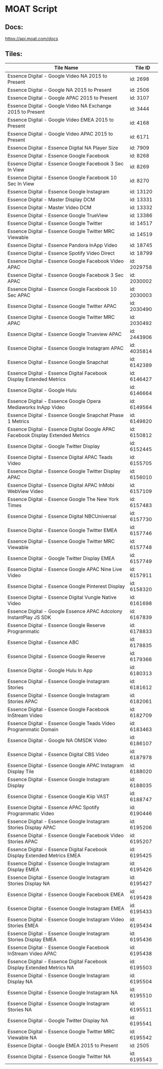 # MOAT Script

## Docs:
<https://api.moat.com/docs>

## Tiles:
| Tile Name | Tile ID|
|---|---|
| Essence Digital - Google Video NA 2015 to Present | id: 2698|
| Essence Digital - Google NA 2015 to Present | id: 2506|
| Essence Digital - Google APAC 2015 to Present | id: 3107|
| Essence Digital - Google Video NA Exchange 2015 to Present | id: 3444|
| Essence Digital - Google Video EMEA 2015 to Present | id: 4168|
| Essence Digital - Google Video APAC 2015 to Present | id: 6171|
| Essence Digital - Essence Digital NA Player Size | id: 7909|
| Essence Digital - Essence Google Facebook | id: 8268|
| Essence Digital - Essence Google Facebook 3 Sec In View | id: 8269|
| Essence Digital - Essence Google Facebook 10 Sec In View | id: 8270|
| Essence Digital - Essence Google Instagram | id: 13120|
| Essence Digital - Master Display DCM | id: 13331|
| Essence Digital - Master Video DCM | id: 13332|
| Essence Digital - Essence Google TrueView | id: 13386|
| Essence Digital - Essence Google Twitter | id: 14517|
| Essence Digital - Essence Google Twitter MRC Viewable | id: 14519|
| Essence Digital - Essence Pandora InApp Video | id: 18745|
| Essence Digital - Essence Spotify Video Direct | id: 18799|
| Essence Digital - Essence Google Facebook Video APAC | id: 2029758|
| Essence Digital - Essence Google Facebook 3 Sec APAC | id: 2030002|
| Essence Digital - Essence Google Facebook 10 Sec APAC | id: 2030003|
| Essence Digital - Essence Google Twitter APAC | id: 2030490|
| Essence Digital - Essence Google Twitter MRC APAC | id: 2030492|
| Essence Digital - Essence Google Trueview APAC | id: 2443906|
| Essence Digital - Essence Google Instagram APAC | id: 4035814|
| Essence Digital - Essence Google Snapchat | id: 6142389|
| Essence Digital - Essence Digital Facebook Display Extended Metrics | id: 6146427|
| Essence Digital - Google Hulu | id: 6146664|
| Essence Digital - Essence Google Opera Mediaworks InApp Video | id: 6149564|
| Essence Digital - Essence Google Snapchat Phase 1 Metrics | id: 6149820|
| Essence Digital - Essence Digital Google APAC Facebook Display Extended Metrics | id: 6150812|
| Essence Digital - Google Twitter Display | id: 6152445|
| Essence Digital - Essence Digital APAC Teads Video | id: 6155705|
| Essence Digital - Essence Google Twitter Display APAC | id: 6156010|
| Essence Digital - Essence Digital APAC InMobi WebView Video | id: 6157109|
| Essence Digital - Essence Google The New York Times | id: 6157483|
| Essence Digital - Essence Digital NBCUniversal | id: 6157730|
| Essence Digital - Essence Google Twitter EMEA | id: 6157746|
| Essence Digital - Essence Google Twitter MRC Viewable | id: 6157748|
| Essence Digital - Google Twitter Display EMEA | id: 6157749|
| Essence Digital - Essence Google APAC Nine Live Video | id: 6157911|
| Essence Digital - Essence Google Pinterest Display | id: 6158320|
| Essence Digital - Essence Digital Vungle Native Video | id: 6161698|
| Essence Digital - Google Essence APAC Adcolony InstantPlay JS SDK | id: 6167839|
| Essence Digital - Essence Google Reserve Programmatic | id: 6178833|
| Essence Digital - Essence ABC | id: 6178835|
| Essence Digital - Essence Google Reserve | id: 6179366|
| Essence Digital - Google Hulu In App | id: 6180313|
| Essence Digital - Essence Google Instagram Stories | id: 6181612|
| Essence Digital - Essence Google Instagram Stories APAC | id: 6182061|
| Essence Digital - Essence Google Facebook InStream Video | id: 6182709|
| Essence Digital - Essence Google Teads Video Programmatic Domain | id: 6183463|
| Essence Digital - Google NA OMSDK Video | id: 6186107|
| Essence Digital - Essence Digital CBS Video | id: 6187978|
| Essence Digital - Essence Google APAC Instagram Display Tile | id: 6188020|
| Essence Digital - Essence Google Instagram Display | id: 6188035|
| Essence Digital - Essence Google Kiip VAST | id: 6188747|
| Essence Digital - Essence APAC Spotify Programmatic Video | id: 6190446|
| Essence Digital - Essence Google Instagram Stories Display APAC | id: 6195206|
| Essence Digital - Essence Google Facebook Video Stories APAC | id: 6195207|
| Essence Digital - Essence Digital Facebook Display Extended Metrics EMEA | id: 6195425|
| Essence Digital - Essence Google Instagram Display EMEA | id: 6195426|
| Essence Digital - Essence Google Instagram Stories Display NA | id: 6195427|
| Essence Digital - Essence Google Facebook EMEA | id: 6195428|
| Essence Digital - Essence Google Instagram EMEA | id: 6195433|
| Essence Digital - Essence Google Instagram Video Stories EMEA | id: 6195434|
| Essence Digital - Essence Google Instagram Stories Display EMEA | id: 6195436|
| Essence Digital - Essence Google Facebook InStream Video APAC | id: 6195438|
| Essence Digital - Essence Digital Facebook Display Extended Metrics NA | id: 6195503|
| Essence Digital - Essence Google Instagram Display NA | id: 6195504|
| Essence Digital - Essence Google Instagram NA | id: 6195510|
| Essence Digital - Essence Google Instagram Stories NA | id: 6195511|
| Essence Digital - Google Twitter Display NA | id: 6195541|
| Essence Digital - Essence Google Twitter MRC Viewable NA | id: 6195542|
| Essence Digital - Google EMEA 2015 to Present | id: 2505|
| Essence Digital - Essence Google Twitter NA | id: 6195543